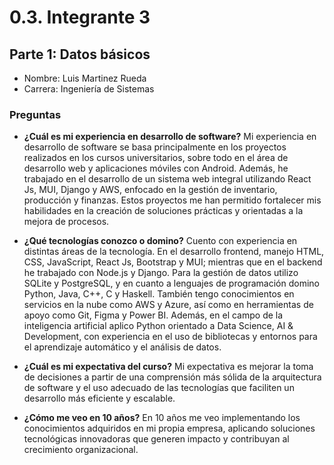 # 0.3. Integrante 3

## Parte 1: Datos básicos

- Nombre: Luis Martinez Rueda
- Carrera: Ingeniería de Sistemas

### Preguntas

- **¿Cuál es mi experiencia en desarrollo de software?** Mi experiencia en desarrollo de software se basa principalmente en los proyectos realizados en los cursos universitarios, sobre todo en el área de desarrollo web y aplicaciones móviles con Android. Además, he trabajado en el desarrollo de un sistema web integral utilizando React Js, MUI, Django y AWS, enfocado en la gestión de inventario, producción y finanzas. Estos proyectos me han permitido fortalecer mis habilidades en la creación de soluciones prácticas y orientadas a la mejora de procesos.

- **¿Qué tecnologías conozco o domino?** Cuento con experiencia en distintas áreas de la tecnología. En el desarrollo frontend, manejo HTML, CSS, JavaScript, React Js, Bootstrap y MUI; mientras que en el backend he trabajado con Node.js y Django. Para la gestión de datos utilizo SQLite y PostgreSQL, y en cuanto a lenguajes de programación domino Python, Java, C++, C y Haskell. También tengo conocimientos en servicios en la nube como AWS y Azure, así como en herramientas de apoyo como Git, Figma y Power BI. Además, en el campo de la inteligencia artificial aplico Python orientado a Data Science, AI & Development, con experiencia en el uso de bibliotecas y entornos para el aprendizaje automático y el análisis de datos.

- **¿Cuál es mi expectativa del curso?** Mi expectativa es mejorar la toma de decisiones a partir de una comprensión más sólida de la arquitectura de software y el uso adecuado de las tecnologías que faciliten un desarrollo más eficiente y escalable.

- **¿Cómo me veo en 10 años?** En 10 años me veo implementando los conocimientos adquiridos en mi propia empresa, aplicando soluciones tecnológicas innovadoras que generen impacto y contribuyan al crecimiento organizacional.